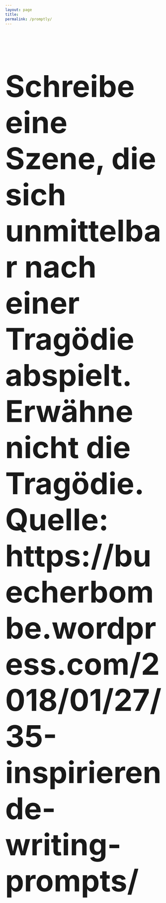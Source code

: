 ```yaml
---
layout: page
title:
permalink: /promptly/
---
```


<h1 style="font-size:10vw"> Schreibe eine Szene, die sich unmittelbar nach einer Tragödie abspielt. Erwähne nicht die Tragödie. <br>
Quelle: https://buecherbombe.wordpress.com/2018/01/27/35-inspirierende-writing-prompts/ </h1>
